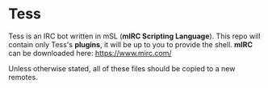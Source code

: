 # Tess
Tess is an IRC bot written in mSL (<strong>mIRC Scripting Language</strong>).
This repo will contain only Tess's <strong>plugins</strong>, it will be up to you to provide the shell.
<strong>mIRC</strong> can be downloaded here: https://www.mirc.com/

Unless otherwise stated, all of these files should be copied to a new remotes.
